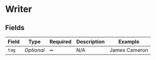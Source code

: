 # Writer


## Fields

| Field              | Type               | Required           | Description        | Example            |
| ------------------ | ------------------ | ------------------ | ------------------ | ------------------ |
| `tag`              | *Optional<String>* | :heavy_minus_sign: | N/A                | James Cameron      |